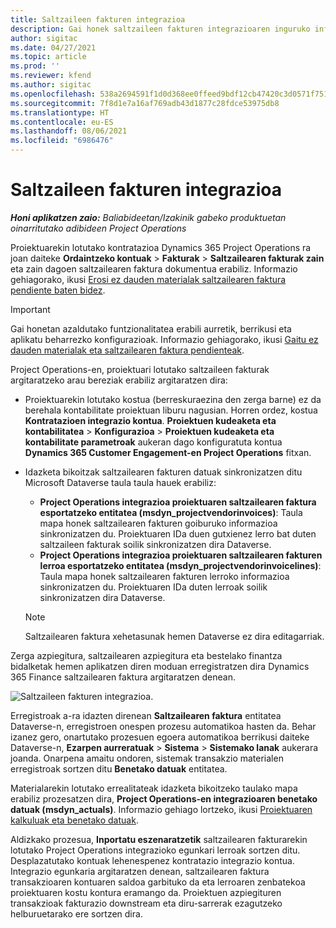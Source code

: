 ```yaml
---
title: Saltzaileen fakturen integrazioa
description: Gai honek saltzaileen fakturen integrazioaren inguruko informazioa eskaintzen du Project Operations-en.
author: sigitac
ms.date: 04/27/2021
ms.topic: article
ms.prod: ''
ms.reviewer: kfend
ms.author: sigitac
ms.openlocfilehash: 538a2694591f1d0d368ee0ffeed9bdf12cb47420c3d0571f75185fe433f23436
ms.sourcegitcommit: 7f8d1e7a16af769adb43d1877c28fdce53975db8
ms.translationtype: HT
ms.contentlocale: eu-ES
ms.lasthandoff: 08/06/2021
ms.locfileid: "6986476"
---
```

# <a name="vendor-invoice-integration"></a>Saltzaileen fakturen integrazioa

_**Honi aplikatzen zaio:** Baliabideetan/Izakinik gabeko produktuetan oinarritutako adibideen Project Operations_

Proiektuarekin lotutako kontratazioa Dynamics 365 Project Operations ra joan daiteke **Ordaintzeko kontuak** > **Fakturak** > **Saltzailearen fakturak zain** eta zain dagoen saltzailearen faktura dokumentua erabiliz. Informazio gehiagorako, ikusi [Erosi ez dauden materialak saltzailearen faktura pendiente baten bidez](../procurement/pending-vendor-invoices.md).

> [!IMPORTANT]
> Gai honetan azaldutako funtzionalitatea erabili aurretik, berrikusi eta aplikatu beharrezko konfigurazioak. Informazio gehiagorako, ikusi [Gaitu ez dauden materialak eta saltzailearen faktura pendienteak](../procurement/configure-materials-nonstocked.md).

Project Operations-en, proiektuari lotutako saltzaileen fakturak argitaratzeko arau bereziak erabiliz argitaratzen dira:

- Proiektuarekin lotutako kostua (berreskuraezina den zerga barne) ez da berehala kontabilitate proiektuan liburu nagusian. Horren ordez, kostua **Kontratazioen integrazio kontua**. **Proiektuen kudeaketa eta kontabilitatea** > **Konfigurazioa** > **Proiektuen kudeaketa eta kontabilitate parametroak** aukeran dago konfiguratuta kontua **Dynamics 365 Customer Engagement-en Project Operations** fitxan.
- Idazketa bikoitzak saltzailearen fakturen datuak sinkronizatzen ditu Microsoft Dataverse taula taula hauek erabiliz:

     - **Project Operations integrazioa proiektuaren saltzailearen faktura esportatzeko entitatea (msdyn_projectvendorinvoices)**: Taula mapa honek saltzailearen fakturen goiburuko informazioa sinkronizatzen du. Proiektuaren IDa duen gutxienez lerro bat duten saltzaileen fakturak soilik sinkronizatzen dira Dataverse.
     - **Project Operations integrazioa proiektuaren saltzailearen fakturen lerroa esportatzeko entitatea (msdyn_projectvendorinvoicelines)**: Taula mapa honek saltzailearen fakturen lerroko informazioa sinkronizatzen du. Proiektuaren IDa duten lerroak soilik sinkronizatzen dira Dataverse.

     > [!NOTE]
     > Saltzailearen faktura xehetasunak hemen Dataverse ez dira editagarriak.

Zerga azpiegitura, saltzailearen azpiegitura eta bestelako finantza bidalketak hemen aplikatzen diren moduan erregistratzen dira Dynamics 365 Finance saltzailearen faktura argitaratzen denean.

![Saltzaileen fakturen integrazioa.](media/DW7VendorInvoice.png)

Erregistroak a-ra idazten direnean **Saltzailearen faktura** entitatea Dataverse-n, erregistroen onespen prozesu automatikoa hasten da. Behar izanez gero, onartutako prozesuen egoera automatikoa berrikusi daiteke Dataverse-n, **Ezarpen aurreratuak** > **Sistema** > **Sistemako lanak** aukerara joanda. Onarpena amaitu ondoren, sistemak transakzio materialen erregistroak sortzen ditu **Benetako datuak** entitatea.

Materialarekin lotutako errealitateak idazketa bikoitzeko taulako mapa erabiliz prozesatzen dira, **Project Operations-en integrazioaren benetako datuak (msdyn_actuals)**. Informazio gehiago lortzeko, ikusi [Proiektuaren kalkuluak eta benetako datuak](resource-dual-write-estimates-actuals.md).

Aldizkako prozesua, **Inportatu eszenaratzetik** saltzailearen fakturarekin lotutako Project Operations integrazioko egunkari lerroak sortzen ditu. Desplazatutako kontuak lehenespenez kontratazio integrazio kontua. Integrazio egunkaria argitaratzen denean, saltzailearen faktura transakzioaren kontuaren saldoa garbituko da eta lerroaren zenbatekoa proiektuaren kostu kontura eramango da. Proiektuen azpiegituren transakzioak fakturazio downstream eta diru-sarrerak ezagutzeko helburuetarako ere sortzen dira.
